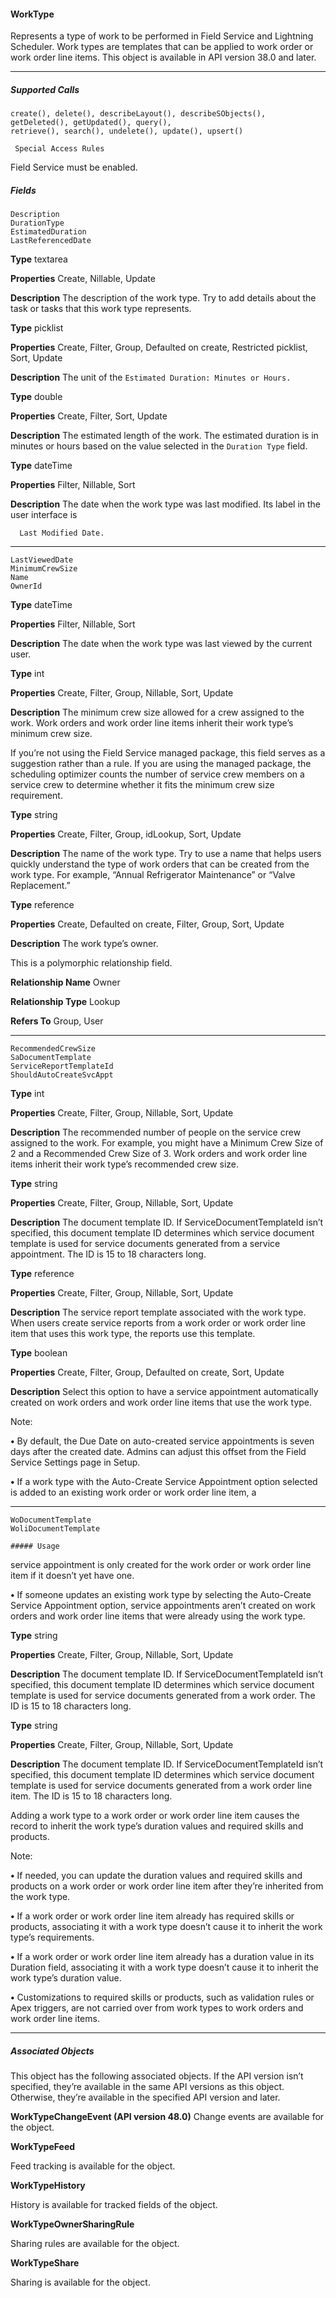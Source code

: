 #### WorkType

Represents a type of work to be performed in Field Service and Lightning Scheduler. Work types are templates that can be applied to
work order or work order line items. This object is available in API version 38.0 and later.


-----

##### Supported Calls
```
create(), delete(), describeLayout(), describeSObjects(), getDeleted(), getUpdated(), query(),
retrieve(), search(), undelete(), update(), upsert()

 Special Access Rules

```
Field Service must be enabled.

##### Fields

```
Description
DurationType
EstimatedDuration
LastReferencedDate

```

**Type**
textarea

**Properties**
Create, Nillable, Update

**Description**
The description of the work type. Try to add details about the task or tasks that
this work type represents.

**Type**
picklist

**Properties**
Create, Filter, Group, Defaulted on create, Restricted picklist, Sort, Update

**Description**
The unit of the `Estimated Duration: Minutes or Hours.`

**Type**
double

**Properties**
Create, Filter, Sort, Update

**Description**
The estimated length of the work. The estimated duration is in minutes or hours
based on the value selected in the `Duration Type` field.

**Type**
dateTime

**Properties**
Filter, Nillable, Sort

**Description**
The date when the work type was last modified. Its label in the user interface is
```
  Last Modified Date.

```

-----

```
LastViewedDate
MinimumCrewSize
Name
OwnerId

```

**Type**
dateTime

**Properties**
Filter, Nillable, Sort

**Description**
The date when the work type was last viewed by the current user.

**Type**
int

**Properties**
Create, Filter, Group, Nillable, Sort, Update

**Description**
The minimum crew size allowed for a crew assigned to the work. Work orders
and work order line items inherit their work type’s minimum crew size.

If you’re not using the Field Service managed package, this field serves as a
suggestion rather than a rule. If you are using the managed package, the
scheduling optimizer counts the number of service crew members on a service
crew to determine whether it fits the minimum crew size requirement.

**Type**
string

**Properties**
Create, Filter, Group, idLookup, Sort, Update

**Description**
The name of the work type. Try to use a name that helps users quickly understand
the type of work orders that can be created from the work type. For example,
“Annual Refrigerator Maintenance” or “Valve Replacement.”

**Type**
reference

**Properties**
Create, Defaulted on create, Filter, Group, Sort, Update

**Description**
The work type’s owner.

This is a polymorphic relationship field.

**Relationship Name**
Owner

**Relationship Type**
Lookup

**Refers To**
Group, User


-----

```
RecommendedCrewSize
SaDocumentTemplate
ServiceReportTemplateId
ShouldAutoCreateSvcAppt

```

**Type**
int

**Properties**
Create, Filter, Group, Nillable, Sort, Update

**Description**
The recommended number of people on the service crew assigned to the work.
For example, you might have a Minimum Crew Size of 2 and a Recommended
Crew Size of 3. Work orders and work order line items inherit their work type’s
recommended crew size.

**Type**
string

**Properties**
Create, Filter, Group, Nillable, Sort, Update

**Description**
The document template ID. If ServiceDocumentTemplateId isn’t
specified, this document template ID determines which service document
template is used for service documents generated from a service appointment.
The ID is 15 to 18 characters long.

**Type**
reference

**Properties**
Create, Filter, Group, Nillable, Sort, Update

**Description**
The service report template associated with the work type. When users create
service reports from a work order or work order line item that uses this work type,
the reports use this template.

**Type**
boolean

**Properties**
Create, Filter, Group, Defaulted on create, Sort, Update

**Description**
Select this option to have a service appointment automatically created on work
orders and work order line items that use the work type.

Note:

**•** By default, the Due Date on auto-created service appointments is
seven days after the created date. Admins can adjust this offset from
the Field Service Settings page in Setup.

**•** If a work type with the Auto-Create Service Appointment option
selected is added to an existing work order or work order line item, a


-----

```
WoDocumentTemplate
WoliDocumentTemplate

##### Usage

```

service appointment is only created for the work order or work order
line item if it doesn’t yet have one.

**•** If someone updates an existing work type by selecting the Auto-Create
Service Appointment option, service appointments aren’t created on
work orders and work order line items that were already using the
work type.

**Type**
string

**Properties**
Create, Filter, Group, Nillable, Sort, Update

**Description**
The document template ID. If ServiceDocumentTemplateId isn’t
specified, this document template ID determines which service document
template is used for service documents generated from a work order. The ID is
15 to 18 characters long.

**Type**
string

**Properties**
Create, Filter, Group, Nillable, Sort, Update

**Description**
The document template ID. If ServiceDocumentTemplateId isn’t
specified, this document template ID determines which service document
template is used for service documents generated from a work order line item.
The ID is 15 to 18 characters long.


Adding a work type to a work order or work order line item causes the record to inherit the work type’s duration values and required
skills and products.

Note:

**•** If needed, you can update the duration values and required skills and products on a work order or work order line item after
they’re inherited from the work type.

**•** If a work order or work order line item already has required skills or products, associating it with a work type doesn’t cause it
to inherit the work type’s requirements.

**•** If a work order or work order line item already has a duration value in its Duration field, associating it with a work type
doesn’t cause it to inherit the work type’s duration value.

**•** Customizations to required skills or products, such as validation rules or Apex triggers, are not carried over from work types to
work orders and work order line items.


-----

##### Associated Objects

This object has the following associated objects. If the API version isn’t specified, they’re available in the same API versions as this object.
Otherwise, they’re available in the specified API version and later.

**WorkTypeChangeEvent (API version 48.0)**
Change events are available for the object.

**WorkTypeFeed**

Feed tracking is available for the object.

**WorkTypeHistory**

History is available for tracked fields of the object.

**WorkTypeOwnerSharingRule**

Sharing rules are available for the object.

**WorkTypeShare**

Sharing is available for the object.
